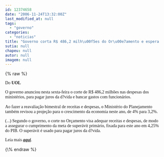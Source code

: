 ```yaml
---
id: 12374658
date: "2006-11-24T13:32:00Z"
last_modified_at: null
tags:
  - "governo"
categories:
  - "noticias"
title: "Governo corta R$ 486,2 milh\u00f5es do Or\u00e7amento e espera PIB menor, de 3,2%"
sutia: null
chapeu: null
autor: null
imagem: null
---
```

{\% raw %}
<p><P><FONT face=Verdana>Do <STRONG>UOL</STRONG></FONT></P></p>
<p><P><FONT face=Verdana>O governo anunciou nesta sexta-feira o corte de R$ 486,2 milhões nas despesas dos ministérios, para pagar juros da d?vida e bancar gastos com funcionários.<BR><BR>Ao fazer a reavaliação bimestral de receitas e despesas, o Ministério do Planejamento também revisou a projeção para o crescimento da economia neste ano, de 4% para 3,2%.</FONT></P></p>
<p><P><FONT face=Verdana>(...) </FONT><FONT face=Verdana>Segundo o governo, o corte no Orçamento visa adequar receitas e despesas, de modo a assegurar o cumprimento da meta de superávit primário, fixada para este ano em 4,25% do PIB. O superávit é usado para pagar juros da d?vida.</FONT></P></p>
<p><P><FONT face=Verdana>Leia mais <EM><A href=\"https://noticias.uol.com.br/economia/ultnot/2006/11/24/ult82u6430.jhtm\" target=_blank><STRONG>aqui</STRONG></A></EM>.</P></FONT> </p>
{\% endraw %}